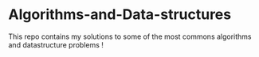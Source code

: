 # Algorithms-and-Data-structures
This repo contains my solutions to some of the most commons algorithms and datastructure problems !

